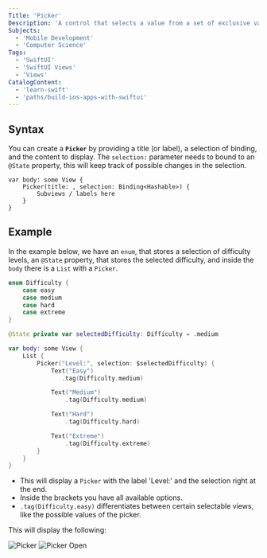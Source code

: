 ```yaml
---
Title: 'Picker'
Description: 'A control that selects a value from a set of exclusive values.'
Subjects:
  - 'Mobile Development'
  - 'Computer Science'
Tags:
  - 'SwiftUI'
  - 'SwiftUI Views'
  - 'Views'
CatalogContent:
  - 'learn-swift'
  - 'paths/build-ios-apps-with-swiftui'
---
```



## Syntax

You can create a **`Picker`** by providing a title (or label), a selection of binding, and the content to display. The `selection:` parameter needs to bound to an `@State` property, this will keep track of possible changes in the selection.

```pseudo
var body: some View {
    Picker(title: , selection: Binding<Hashable>) {
        Subviews / labels here
    }
}
```

## Example

In the example below, we have an `enum`, that stores a selection of difficulty levels, an `@State` property, that stores the selected difficulty, and inside the `body` there is a `List` with a `Picker`. 

```swift
enum Difficulty {
    case easy
    case medium
    case hard
    case extreme
}

@State private var selectedDifficulty: Difficulty = .medium

var body: some View {
    List {
        Picker("Level:", selection: $selectedDifficulty) {
            Text("Easy")
               .tag(Difficulty.medium)

            Text("Medium")
                .tag(Difficulty.medium)

            Text("Hard")
                .tag(Difficulty.hard)

            Text("Extreme")
                .tag(Difficulty.extreme)
        }
    }
}

```

- This will display a `Picker` with the label 'Level:' and the selection right at the end.
- Inside the brackets you have all available options.
- `.tag(Difficulty.easy)` differentiates between certain selectable views, like the possible values of the picker.

This will display the following:

![Picker](https://raw.githubusercontent.com/Codecademy/docs/main/media/swiftui-picker.png)
![Picker Open](https://raw.githubusercontent.com/Codecademy/docs/main/media/swiftui-picker-open.png)
